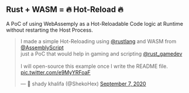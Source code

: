 ## Rust + WASM = 🔥 Hot-Reload 🔥

A PoC of using WebAssemply as a Hot-Reloadable Code logic at Runtime without restarting the Host Process.

<blockquote class="twitter-tweet"><p lang="en" dir="ltr">I made a simple Hot-Reloading using <a href="https://twitter.com/rustlang?ref_src=twsrc%5Etfw">@rustlang</a> and WASM from <a href="https://twitter.com/AssemblyScript?ref_src=twsrc%5Etfw">@AssemblyScript</a> <br>just a PoC that would help in gaming and scripting <a href="https://twitter.com/rust_gamedev?ref_src=twsrc%5Etfw">@rust_gamedev</a> <br><br>I will open-source this example once I write the README file. <a href="https://t.co/e9MyYRFoaF">pic.twitter.com/e9MyYRFoaF</a></p>&mdash; 🦀 shady khalifa (@ShekoHex) <a href="https://twitter.com/ShekoHex/status/1302973994417651714?ref_src=twsrc%5Etfw">September 7, 2020</a></blockquote> <script async src="https://platform.twitter.com/widgets.js" charset="utf-8"></script>
